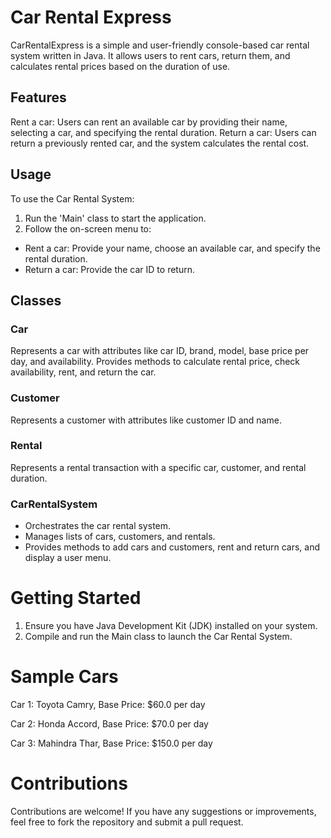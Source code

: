 # Car Rental Express

CarRentalExpress is a simple and user-friendly console-based car rental system written in Java. It allows users to rent cars, return them, and calculates rental prices based on the duration of use. 

## Features
Rent a car: Users can rent an available car by providing their name, selecting a car, and specifying the rental duration.
Return a car: Users can return a previously rented car, and the system calculates the rental cost.

## Usage
To use the Car Rental System:
1. Run the 'Main' class to start the application.
2. Follow the on-screen menu to:
  * Rent a car: Provide your name, choose an available car, and specify the rental duration.
  * Return a car: Provide the car ID to return.

## Classes
### Car
Represents a car with attributes like car ID, brand, model, base price per day, and availability.
Provides methods to calculate rental price, check availability, rent, and return the car.
### Customer
Represents a customer with attributes like customer ID and name.
### Rental
Represents a rental transaction with a specific car, customer, and rental duration.
### CarRentalSystem
* Orchestrates the car rental system.
* Manages lists of cars, customers, and rentals.
* Provides methods to add cars and customers, rent and return cars, and display a user menu.

# Getting Started

1. Ensure you have Java Development Kit (JDK) installed on your system.
2. Compile and run the Main class to launch the Car Rental System.
   
# Sample Cars

Car 1: Toyota Camry, Base Price: $60.0 per day

Car 2: Honda Accord, Base Price: $70.0 per day

Car 3: Mahindra Thar, Base Price: $150.0 per day

# Contributions

Contributions are welcome! If you have any suggestions or improvements, feel free to fork the repository and submit a pull request.




